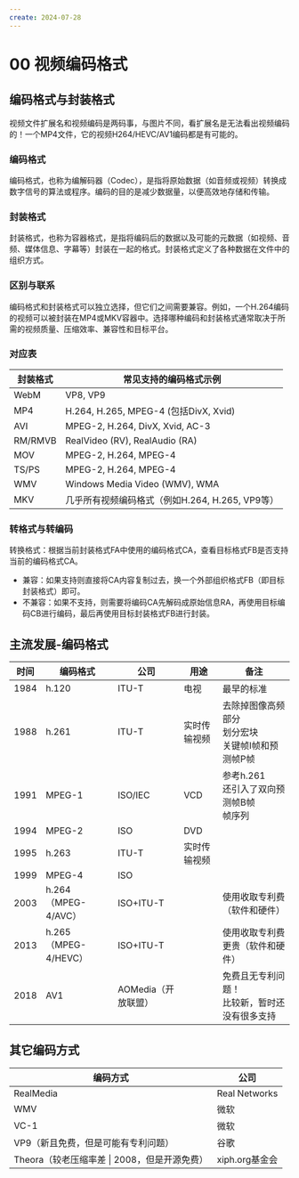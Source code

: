 ```yaml
---
create: 2024-07-28
---
```

# 00 视频编码格式

## 编码格式与封装格式

视频文件扩展名和视频编码是两码事，与图片不同，看扩展名是无法看出视频编码的！一个MP4文件，它的视频H264/HEVC/AV1编码都是有可能的。

### 编码格式

编码格式，也称为编解码器（Codec），是指将原始数据（如音频或视频）转换成数字信号的算法或程序。编码的目的是减少数据量，以便高效地存储和传输。

### 封装格式

封装格式，也称为容器格式，是指将编码后的数据以及可能的元数据（如视频、音频、媒体信息、字幕等）封装在一起的格式。封装格式定义了各种数据在文件中的组织方式。

### 区别与联系

编码格式和封装格式可以独立选择，但它们之间需要兼容。例如，一个H.264编码的视频可以被封装在MP4或MKV容器中。选择哪种编码和封装格式通常取决于所需的视频质量、压缩效率、兼容性和目标平台。

### 对应表

| 封装格式 | 常见支持的编码格式示例                          |
| -------- | ----------------------------------------------- |
| WebM     | VP8, VP9                                        |
| MP4      | H.264, H.265, MPEG-4 (包括DivX, Xvid)           |
| AVI      | MPEG-2, H.264, DivX, Xvid, AC-3                 |
| RM/RMVB  | RealVideo (RV), RealAudio (RA)                  |
| MOV      | MPEG-2, H.264, MPEG-4                           |
| TS/PS    | MPEG-2, H.264, MPEG-4                           |
| WMV      | Windows Media Video (WMV), WMA                  |
| MKV      | 几乎所有视频编码格式（例如H.264, H.265, VP9等） |

### 转格式与转编码

转换格式：根据当前封装格式FA中使用的编码格式CA，查看目标格式FB是否支持当前的编码格式CA。

* 兼容：如果支持则直接将CA内容复制过去，换一个外部组织格式FB（即目标封装格式）即可。
* 不兼容：如果不支持，则需要将编码CA先解码成原始信息RA，再使用目标编码CB进行编码，最后再使用目标封装格式FB进行封装。

## 主流发展-编码格式

| 时间 | 编码格式             | 公司                | 用途         | 备注                                                       |
| ---- | -------------------- | ------------------- | ------------ | ---------------------------------------------------------- |
| 1984 | h.120                | ITU-T               | 电视         | 最早的标准                                                 |
| 1988 | h.261                | ITU-T               | 实时传输视频 | 去除掉图像高频部分<br />划分宏块<br />关键帧I帧和预测帧P帧 |
| 1991 | MPEG-1               | ISO/IEC             | VCD          | 参考h.261<br />还引入了双向预测帧B帧<br />帧序列           |
| 1994 | MPEG-2               | ISO                 | DVD          |                                                            |
| 1995 | h.263                | ITU-T               | 实时传输视频 |                                                            |
| 1999 | MPEG-4               | ISO                 |              |                                                            |
| 2003 | h.264（MPEG-4/AVC）  | ISO+ITU-T           |              | 使用收取专利费（软件和硬件）                               |
| 2013 | h.265（MPEG-4/HEVC） | ISO+ITU-T           |              | 使用收取专利费更贵（软件和硬件）                           |
| 2018 | AV1                  | AOMedia（开放联盟） |              | 免费且无专利问题！<br />比较新，暂时还没有很多支持         |

## 其它编码方式

| 编码方式                                     | 公司           |
| -------------------------------------------- | -------------- |
| RealMedia                                    | Real Networks  |
| WMV                                          | 微软           |
| VC-1                                         | 微软           |
| VP9（新且免费，但是可能有专利问题）          | 谷歌           |
| Theora（较老压缩率差 \| 2008，但是开源免费） | xiph.org基金会 |

